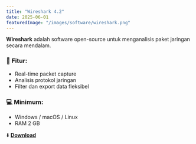 ```yaml
---
title: "Wireshark 4.2"
date: 2025-06-01
featuredImage: "/images/software/wireshark.png"
---
```


**Wireshark** adalah software open-source untuk menganalisis paket jaringan secara mendalam.

### 🧩 Fitur:
- Real-time packet capture
- Analisis protokol jaringan
- Filter dan export data fleksibel

### 💻 Minimum:
- Windows / macOS / Linux
- RAM 2 GB

⬇️ **[Download](https://example.com/download/wireshark42.zip)**
